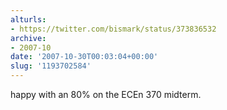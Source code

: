 ```yaml
---
alturls:
- https://twitter.com/bismark/status/373836532
archive:
- 2007-10
date: '2007-10-30T00:03:04+00:00'
slug: '1193702584'
---
```


happy with an 80% on the ECEn 370 midterm.

